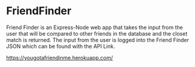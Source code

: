 # FriendFinder

Friend Finder is an Express-Node web app that takes the input from the user that will be compared to other friends in the database and the closet match is returned. The input from the user is logged into the Friend Finder JSON which can be found with the API Link. 

https://yougotafriendinme.herokuapp.com/